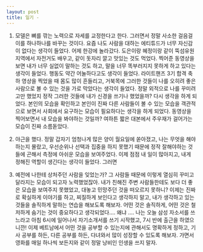 ```yaml
---
layout: post
title: 일기 - 
---
```


1. 모델은 뼈를 깎는 노력으로 자세를 교정한다고 한다. 그러면서 정말 사소한 걸음걸이를 하나하나를 바꾸는 것이다. 요즘 나도 사람을 대하는 에티튜드가 너무 자신감이 없다는 생각이 들었다. 어제 한강에 놀라갔다. 도은이랑 혜정이랑 같이 뚝섬유원지역에서 자전거도 배우고, 같이 돗자리 깔고 맛있는 것도 먹었다. 찍어준 동영상을 보면 내가 너무 실없이 말하는 것도 하고, 말을 너무 똑부러지지 못하게 하고 있다는 생각이 들었다. 행동도 약간 어눌하다고도 생각이 들었다. 라이트핸즈 3기 합격 축하 영상을 찍었을 때 몸도 많이 흔들리고, 거북목에 그러한 것들이 나를 오히려 좋은 사람으로 볼 수 있는 것을 가로 막았다는 생각이 들었다. 정말 외적으로 나를 꾸미려고만 했었지 정작 그러한 것들에 내가 신경을 쓰기나 했었을까? 다시 생각을 하게 되었다. 본인의 모습을 확인하고 본인이 진짜 다른 사람들이 볼 수 있는 모습을 객관적으로 보면서 사회에서 요구하는 모습이 필요하다는 생각을 하게 되었다. 동영상을 찍어보면서 내 모습을 봐야하는 것일까? 여하튼 짧은 대본에서 주우재가 걸어가는 모습이 진짜 소름돋았다.

2. 야근을 했다. 정말 갑자기 엄청나게 많은 양이 월요일에 쏟아졌고, 나는 무엇을 해야하는지 몰랐고, 우선순위나 선택과 집중을 하지 못했기 때문에 정작 잘해야하는 것들에 곤해서 측정에 아쉬운 모습을 보여주었다. 이제 점점 내 일이 많아지고, 내게 정해진 역할이 생긴다는 생각이 들었다. 그러면

3. 예전에 나한테 상처주던 사람을 잊었는가? 그 사람들 때문에 이렇게 열심히 꾸미고 달라지는 모습이 되고자 노력했었잖아. 내가 친해진 주변 사람들한테도 보다 더 좋은 모습을 보여주지 못했었고, 대놓고 민망주던 것을 떠오르지 못하니? 이제는 진짜로 확실하게 이야기를 하고, 찌질하게 보인다고 생각하지 말고, 내가 생각하고 있는 것들을 솔직하게 말하는 연습을 해보도록 해보자. 어떤 것은 솔직하게, 어떤 것은 철저하게 숨기는 것이 중요하다고 생각되었다.... 왜냐 .... 나는 오늘 삼성 자소서를 쓰느라고 아침 6시에 일어나서 자기소개서를 쓰기 시작했고, 7시 반에 출근을 하였으니깐! 이제 베트남에서 어떤 것을 공부할 수 있는지에 관해서도 명확하게 정하고, 기사 공부를 하든, 다른 공부를 하든, 다녀와서 많이 성장할 수 있도록 해보자. 가면서 영화를 매일 하나씩 보든지와 같이 정말 낭비인 인생을 쓰지 말자.